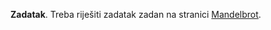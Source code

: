 **Zadatak**. Treba riješiti zadatak zadan na stranici 
[Mandelbrot](https://web.math.pmf.unizg.hr/nastava/ppr/html/Cpp/zad-mandelbrot.html).
